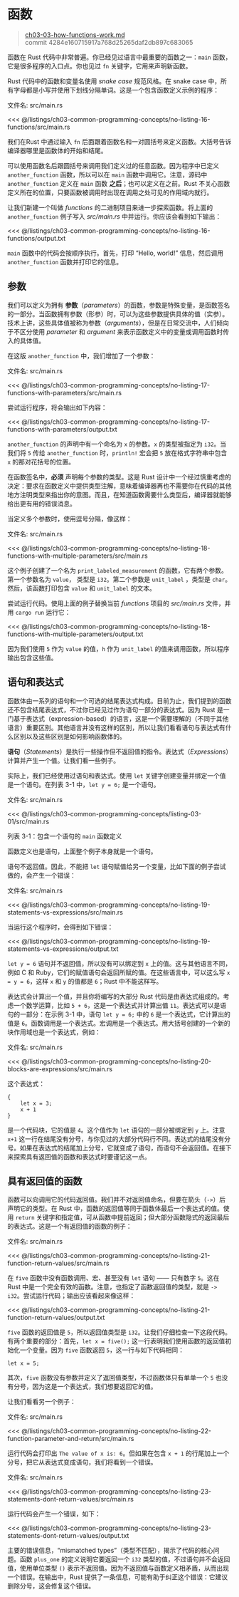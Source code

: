 # 函数

> [ch03-03-how-functions-work.md](https://github.com/rust-lang/book/blob/main/src/ch03-03-how-functions-work.md)
> <br>
> commit 4284e160715917a768d25265daf2db897c683065

函数在 Rust 代码中非常普遍。你已经见过语言中最重要的函数之一：`main` 函数，它是很多程序的入口点。你也见过 `fn` 关键字，它用来声明新函数。

Rust 代码中的函数和变量名使用 *snake case* 规范风格。在 snake case 中，所有字母都是小写并使用下划线分隔单词。这是一个包含函数定义示例的程序：

<span class="filename">文件名: src/main.rs</span>

<<< @/listings/ch03-common-programming-concepts/no-listing-16-functions/src/main.rs

我们在Rust 中通过输入 `fn` 后面跟着函数名和一对圆括号来定义函数。大括号告诉编译器哪里是函数体的开始和结尾。

可以使用函数名后跟圆括号来调用我们定义过的任意函数。因为程序中已定义 `another_function` 函数，所以可以在 `main` 函数中调用它。注意，源码中 `another_function` 定义在 `main` 函数 **之后**；也可以定义在之前。Rust 不关心函数定义所在的位置，只要函数被调用时出现在调用之处可见的作用域内就行。

让我们新建一个叫做 *functions* 的二进制项目来进一步探索函数。将上面的 `another_function` 例子写入 *src/main.rs* 中并运行。你应该会看到如下输出：

<<< @/listings/ch03-common-programming-concepts/no-listing-16-functions/output.txt

`main` 函数中的代码会按顺序执行。首先，打印 “Hello, world!” 信息，然后调用 `another_function` 函数并打印它的信息。

## 参数

我们可以定义为拥有 **参数**（*parameters*）的函数，参数是特殊变量，是函数签名的一部分。当函数拥有参数（形参）时，可以为这些参数提供具体的值（实参）。技术上讲，这些具体值被称为参数（*arguments*），但是在日常交流中，人们倾向于不区分使用 *parameter* 和 *argument* 来表示函数定义中的变量或调用函数时传入的具体值。

在这版 `another_function` 中，我们增加了一个参数：

<span class="filename">文件名: src/main.rs</span>

<<< @/listings/ch03-common-programming-concepts/no-listing-17-functions-with-parameters/src/main.rs

尝试运行程序，将会输出如下内容：

<<< @/listings/ch03-common-programming-concepts/no-listing-17-functions-with-parameters/output.txt

`another_function` 的声明中有一个命名为 `x` 的参数。`x` 的类型被指定为 `i32`。当我们将 `5` 传给 `another_function` 时，`println!` 宏会把 `5` 放在格式字符串中包含 `x` 的那对花括号的位置。

在函数签名中，**必须** 声明每个参数的类型。这是 Rust 设计中一个经过慎重考虑的决定：要求在函数定义中提供类型注解，意味着编译器再也不需要你在代码的其他地方注明类型来指出你的意图。而且，在知道函数需要什么类型后，编译器就能够给出更有用的错误消息。

当定义多个参数时，使用逗号分隔，像这样：

<span class="filename">文件名: src/main.rs</span>

<<< @/listings/ch03-common-programming-concepts/no-listing-18-functions-with-multiple-parameters/src/main.rs

这个例子创建了一个名为 `print_labeled_measurement` 的函数，它有两个参数。第一个参数名为 `value`， 类型是 `i32`。第二个参数是 `unit_label` ，类型是 `char`。然后，该函数打印包含 `value` 和 `unit_label` 的文本。

尝试运行代码。使用上面的例子替换当前 *functions* 项目的 *src/main.rs* 文件，并用 `cargo run` 运行它：

<<< @/listings/ch03-common-programming-concepts/no-listing-18-functions-with-multiple-parameters/output.txt

因为我们使用 `5` 作为 `value` 的值，`h` 作为 `unit_label` 的值来调用函数，所以程序输出包含这些值。

## 语句和表达式

函数体由一系列的语句和一个可选的结尾表达式构成。目前为止，我们提到的函数还不包含结尾表达式，不过你已经见过作为语句一部分的表达式。因为 Rust 是一门基于表达式（expression-based）的语言，这是一个需要理解的（不同于其他语言）重要区别。其他语言并没有这样的区别，所以让我们看看语句与表达式有什么区别以及这些区别是如何影响函数体的。

**语句**（*Statements*）是执行一些操作但不返回值的指令。表达式（*Expressions*）计算并产生一个值。让我们看一些例子。

实际上，我们已经使用过语句和表达式。使用 `let` 关键字创建变量并绑定一个值是一个语句。在列表 3-1 中，`let y = 6;` 是一个语句。

<span class="filename">文件名: src/main.rs</span>

<<< @/listings/ch03-common-programming-concepts/listing-03-01/src/main.rs

<span class="caption">列表 3-1：包含一个语句的 `main` 函数定义</span>

函数定义也是语句，上面整个例子本身就是一个语句。

语句不返回值。因此，不能把 `let` 语句赋值给另一个变量，比如下面的例子尝试做的，会产生一个错误：

<span class="filename">文件名: src/main.rs</span>

<<< @/listings/ch03-common-programming-concepts/no-listing-19-statements-vs-expressions/src/main.rs

当运行这个程序时，会得到如下错误：

<<< @/listings/ch03-common-programming-concepts/no-listing-19-statements-vs-expressions/output.txt

`let y = 6` 语句并不返回值，所以没有可以绑定到 `x` 上的值。这与其他语言不同，例如 C 和 Ruby，它们的赋值语句会返回所赋的值。在这些语言中，可以这么写 `x = y = 6`，这样 `x` 和 `y` 的值都是 `6`；Rust 中不能这样写。

表达式会计算出一个值，并且你将编写的大部分 Rust 代码是由表达式组成的。考虑一个数学运算，比如 `5 + 6`，这是一个表达式并计算出值 `11`。表达式可以是语句的一部分：在示例 3-1 中，语句 `let y = 6;` 中的 `6` 是一个表达式，它计算出的值是 `6`。函数调用是一个表达式。宏调用是一个表达式。用大括号创建的一个新的块作用域也是一个表达式，例如：

<span class="filename">文件名: src/main.rs</span>

<<< @/listings/ch03-common-programming-concepts/no-listing-20-blocks-are-expressions/src/main.rs

这个表达式：

```
{
    let x = 3;
    x + 1
}
```

是一个代码块，它的值是 `4`。这个值作为 `let` 语句的一部分被绑定到 `y` 上。注意 `x+1` 这一行在结尾没有分号，与你见过的大部分代码行不同。表达式的结尾没有分号。如果在表达式的结尾加上分号，它就变成了语句，而语句不会返回值。在接下来探索具有返回值的函数和表达式时要谨记这一点。

## 具有返回值的函数

函数可以向调用它的代码返回值。我们并不对返回值命名，但要在箭头（`->`）后声明它的类型。在 Rust 中，函数的返回值等同于函数体最后一个表达式的值。使用 `return` 关键字和指定值，可从函数中提前返回；但大部分函数隐式的返回最后的表达式。这是一个有返回值的函数的例子：

<span class="filename">文件名: src/main.rs</span>

<<< @/listings/ch03-common-programming-concepts/no-listing-21-function-return-values/src/main.rs

在 `five` 函数中没有函数调用、宏、甚至没有 `let` 语句 —— 只有数字 `5`。这在 Rust 中是一个完全有效的函数。注意，也指定了函数返回值的类型，就是 `-> i32`。尝试运行代码；输出应该看起来像这样：

<<< @/listings/ch03-common-programming-concepts/no-listing-21-function-return-values/output.txt

`five` 函数的返回值是 `5`，所以返回值类型是 `i32`。让我们仔细检查一下这段代码。有两个重要的部分：首先，`let x = five();` 这一行表明我们使用函数的返回值初始化一个变量。因为 `five` 函数返回 `5`，这一行与如下代码相同：

```
let x = 5;
```

其次，`five` 函数没有参数并定义了返回值类型，不过函数体只有单单一个 `5` 也没有分号，因为这是一个表达式，我们想要返回它的值。

让我们看看另一个例子：

<span class="filename">文件名: src/main.rs</span>

<<< @/listings/ch03-common-programming-concepts/no-listing-22-function-parameter-and-return/src/main.rs

运行代码会打印出 `The value of x is: 6`。但如果在包含 `x + 1` 的行尾加上一个分号，把它从表达式变成语句，我们将看到一个错误。

<span class="filename">文件名: src/main.rs</span>

<<< @/listings/ch03-common-programming-concepts/no-listing-23-statements-dont-return-values/src/main.rs

运行代码会产生一个错误，如下：

<<< @/listings/ch03-common-programming-concepts/no-listing-23-statements-dont-return-values/output.txt

主要的错误信息，“mismatched types”（类型不匹配），揭示了代码的核心问题。函数 `plus_one` 的定义说明它要返回一个 `i32` 类型的值，不过语句并不会返回值，使用单位类型 `()` 表示不返回值。因为不返回值与函数定义相矛盾，从而出现一个错误。在输出中，Rust 提供了一条信息，可能有助于纠正这个错误：它建议删除分号，这会修复这个错误。
